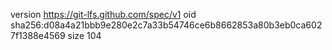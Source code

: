 version https://git-lfs.github.com/spec/v1
oid sha256:d08a4a21bbb9e280e2c7a33b54746ce6b8662853a80b3eb0ca6027f1388e4569
size 104
